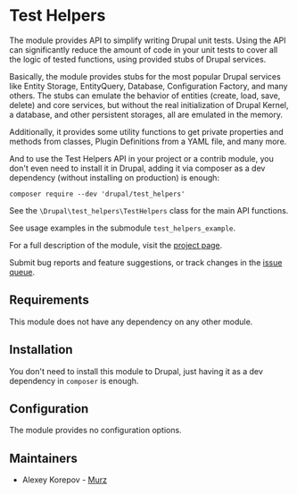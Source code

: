# Test Helpers

The module provides API to simplify writing Drupal unit tests. Using the API can
significantly reduce the amount of code in your unit tests to cover all the
logic of tested functions, using provided stubs of Drupal services.

Basically, the module provides stubs for the most popular Drupal services like
Entity Storage, EntityQuery, Database, Configuration Factory, and many others.
The stubs can emulate the behavior of entities (create, load, save, delete) and
core services, but without the real initialization of Drupal Kernel, a database,
and other persistent storages, all are emulated in the memory.

Additionally, it provides some utility functions to get private properties and
methods from classes, Plugin Definitions from a YAML file, and many more.

And to use the Test Helpers API in your project or a contrib module, you don't
even need to install it in Drupal, adding it via composer as a dev dependency
(without installing on production) is enough:

```
composer require --dev 'drupal/test_helpers'
```

See the `\Drupal\test_helpers\TestHelpers` class for the main API functions.

See usage examples in the submodule `test_helpers_example`.

For a full description of the module, visit the
[project page](https://www.drupal.org/project/test_helpers).

Submit bug reports and feature suggestions, or track changes in the
[issue queue](https://www.drupal.org/project/issues/test_helpers).


## Requirements

This module does not have any dependency on any other module.


## Installation

You don't need to install this module to Drupal, just having it as a dev
dependency in `composer` is enough.


## Configuration

The module provides no configuration options.


## Maintainers

- Alexey Korepov - [Murz](https://www.drupal.org/u/murz)
